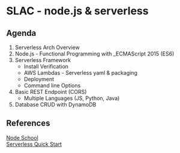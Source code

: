 # SLAC - node.js & serverless

## Agenda  
1. Serverless Arch Overview  
2. Node.js - Functional Programming with _ECMAScript  2015 (ES6) 
3. Serverless Framework
   * Install Verification 
   * AWS Lambdas - Serverless yaml & packaging
   * Deployment 
   * Command line Options
4. Basic REST Endpoint (CORS) 
   * Multiple Languages (JS, Python, Java)
5. Database CRUD with DynamoDB

## References 
  [Node School](https://nodeschool.io/)  
  [Serverless Quick Start](https://github.com/serverless/serverless#quick-start)  
